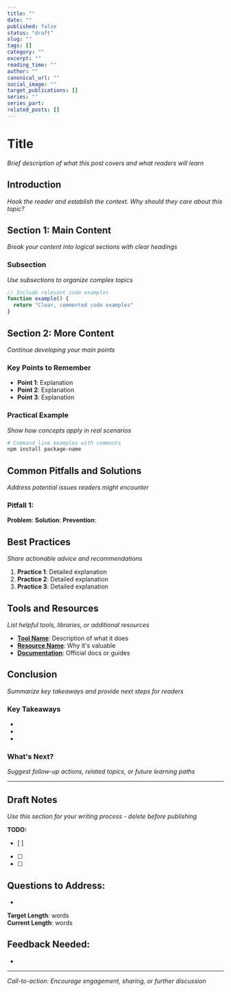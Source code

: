 ```yaml
---
title: ""
date: ""
published: false
status: "draft"
slug: ""
tags: []
category: ""
excerpt: ""
reading_time: ""
author: ""
canonical_url: ""
social_image: ""
target_publications: []
series: ""
series_part: 
related_posts: []
---
```


# Title

*Brief description of what this post covers and what readers will learn*

## Introduction

*Hook the reader and establish the context. Why should they care about this topic?*

## Section 1: Main Content

*Break your content into logical sections with clear headings*

### Subsection

*Use subsections to organize complex topics*

```javascript
// Include relevant code examples
function example() {
  return "Clear, commented code examples"
}
```

## Section 2: More Content

*Continue developing your main points*

### Key Points to Remember

- **Point 1**: Explanation
- **Point 2**: Explanation  
- **Point 3**: Explanation

### Practical Example

*Show how concepts apply in real scenarios*

```bash
# Command line examples with comments
npm install package-name
```

## Common Pitfalls and Solutions

*Address potential issues readers might encounter*

### Pitfall 1: 
**Problem**: 
**Solution**: 
**Prevention**: 

## Best Practices

*Share actionable advice and recommendations*

1. **Practice 1**: Detailed explanation
2. **Practice 2**: Detailed explanation
3. **Practice 3**: Detailed explanation

## Tools and Resources

*List helpful tools, libraries, or additional resources*

- **[Tool Name](link)**: Description of what it does
- **[Resource Name](link)**: Why it's valuable
- **[Documentation](link)**: Official docs or guides

## Conclusion

*Summarize key takeaways and provide next steps for readers*

### Key Takeaways

- 
- 
- 

### What's Next?

*Suggest follow-up actions, related topics, or future learning paths*

---

## Draft Notes

*Use this section for your writing process - delete before publishing*

**TODO:**
- [ ] 
- [ ] 
- [ ] 

**Questions to Address:**
- 
- 

**Target Length**: words  
**Current Length**: words  

**Feedback Needed:**
- 
- 

---

*Call-to-action: Encourage engagement, sharing, or further discussion*